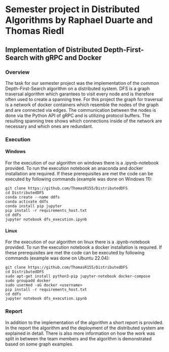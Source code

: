 # Semester project in Distributed Algorithms by Raphael Duarte and Thomas Riedl
## Implementation of Distributed Depth-First-Search with gRPC and Docker
### Overview
The task for our semester project was the implementation of the common Depth-First-Search algorithm on a distributed system.
DFS is a graph traversal algorithm which garantees to visit every node and is therefore often used to create a spanning tree.
For this project the graph for traversal is a network of docker containers which resemble the nodes of the graph and are connected via edges.
The communication between the nodes is done via the Python API of gRPC and is utilizing protocol buffers.
The resulting spanning tree shows which connections inside of the network are necessary and which ones are redundant.
### Execution
#### Windows
For the execution of our algorithm on windows there is a .ipynb-notebook provided.
To run the execution notebook an anaconda and docker installation are required.
If these prerequisites are met the code can be executed by following commands (example was done on Windows 11):

    git clone https://github.com/ThomasR155/DistributedDFS
    cd DistributedDFS
    conda create --name ddfs
    conda activate ddfs
    conda install pip jupyter
    pip install -r requirements_host.txt
    cd ddfs
    jupyter notebook dfs_execution.ipynb

#### Linux
For the execution of our algorithm on linux there is a .ipynb-notebook provided.
To run the execution notebook a docker installation is required.
If these prerequisites are met the code can be executed by following commands (example was done on Ubuntu 22.04):

    git clone https://github.com/ThomasR155/DistributedDFS
    cd DistributedDFS
    sudo apt-get install python3-pip jupyter-notebook docker-compose
    sudo groupadd docker
    sudo usermod -aG docker <username>
    pip install -r requirements_host.txt
    cd ddfs
    jupyter notebook dfs_execution.ipynb



### Report
In addition to the implementation of the algorithm a short report is provided. In the report the algorithm and the deployment of the distributed system are explained in detail. There is also more information on how the work was split in between the team members and the algorithm is demonstrated based on some graph examples.